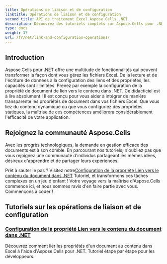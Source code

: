 ```yaml
---
title: Opérations de liaison et de configuration
linktitle: Opérations de liaison et de configuration
second_title: API de traitement Excel Aspose.Cells .NET
description: Découvrez des tutoriels complets sur Aspose.Cells pour .NET, notamment la configuration des liens et bien plus encore. Parfait pour les développeurs qui cherchent à améliorer leurs applications Excel.
type: docs
weight: 37
url: /fr/net/link-and-configuration-operations/
---
```

## Introduction

Aspose.Cells pour .NET offre une multitude de fonctionnalités qui peuvent transformer la façon dont vous gérez les fichiers Excel. De la lecture et de l'écriture de données à la configuration des liens et des propriétés, les capacités sont illimitées. Prenez par exemple la configuration de la propriété de document de lien vers le contenu dans .NET. Ce didacticiel est à lire absolument ! Il est conçu pour vous aider à intégrer de manière transparente les propriétés de document dans vos fichiers Excel. Que vous liez du contenu dynamique ou que vous configuriez des propriétés statiques, la maîtrise de ces compétences améliorera considérablement l'efficacité de votre application.

## Rejoignez la communauté Aspose.Cells

Avec les progrès technologiques, la demande en gestion efficace des documents est à son comble. En parcourant nos tutoriels, n'oubliez pas que vous rejoignez une communauté d'individus partageant les mêmes idées, désireux d'apprendre et de partager leurs expériences. 

Prêt à sauter le pas ? Visitez notre[Configuration de la propriété Lien vers le contenu du document dans .NET](./configuring-link-to-content-document-property/) Tutoriel, et transformons ces tâches complexes en un jeu d'enfant ! Votre voyage vers la maîtrise d'Aspose.Cells commence ici, et nous sommes ravis d'en faire partie avec vous. Commençons à coder !

## Tutoriels sur les opérations de liaison et de configuration
### [Configuration de la propriété Lien vers le contenu du document dans .NET](./configuring-link-to-content-document-property/)
Découvrez comment lier les propriétés d'un document au contenu dans Excel à l'aide d'Aspose.Cells pour .NET. Tutoriel étape par étape pour les développeurs.